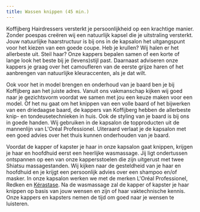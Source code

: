```yaml
---
title: Wassen knippen (45 min.)
---
```


Koffijberg Hairdressers versterkt je persoonlijkheid op een krachtige manier. Zonder poespas cre&euml;ren wij een natuurlijk kapsel die je uitstraling versterkt. Jouw natuurlijke haarstructuur is bij ons in de kapsalon het uitgangspunt voor het kiezen van een goede coupe. Heb je krullen? Wij halen er het allerbeste uit. Steil haar? Onze kappers bepalen samen of een korte of lange look het beste bij je (levens)stijl past. Daarnaast adviseren onze kappers je graag over het camoufleren van de eerste grijze haren of het aanbrengen van natuurlijke kleuraccenten, als je dat wilt.

Ook voor het in model brengen en onderhoud van je baard ben je bij Koffijberg aan het juiste adres. Vanuit ons vakmanschap kijken wij goed naar je gezichtsvorm voordat we samen met jou een keuze maken voor een model. Of het nu gaat om het knippen van een volle baard of het bijwerken van een driedaagse baard, de kappers van Koffijberg hebben de allerbeste knip- en tondeusetechnieken in huis. Ook de styling van je baard is bij ons in goede handen. Wij gebruiken in de kapsalon de topproducten uit de mannenlijn van L'Or&eacute;al Professionel. Uiteraard verlaat je de kapsalon met een goed advies over het thuis kunnen onderhouden van je baard.

Voordat de kapper of kapster je haar in onze kapsalon gaat knippen, krijgen je haar en hoofdhuid eerst een heerlijke wasmassage. Jij ligt ondertussen ontspannen op een van onze kappersstoelen die zijn uitgerust met twee Shiatsu massagestanden. Wij kijken naar de gesteldheid van je haar en hoofdhuid en je krijgt een persoonlijk advies over een shampoo en/of masker. In onze kapsalon werken we met de merken L'Or&eacute;al Professionel, Redken en [K&eacute;rastase](http://www.kerastase.nl). Na de wasmassage zal de kapper of kapster je haar knippen op basis van jouw wensen en zijn of haar vaktechnische kennis. Onze kappers en kapsters nemen de tijd om goed naar je wensen te luisteren.